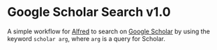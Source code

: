 Google Scholar Search v1.0
===
A simple workflow for [Alfred](www.alfredapp.com/) to search on [Google Scholar](http://scholar.google.com) by using the keyword `scholar arg`, where `arg` is a query for Scholar.

